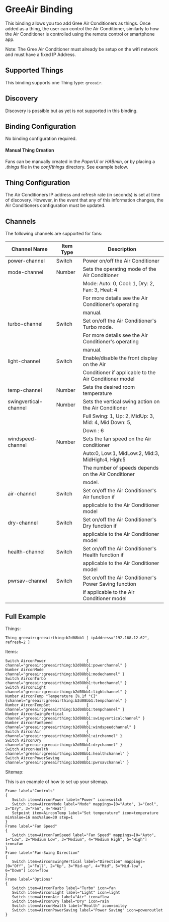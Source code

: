 # GreeAir Binding

This binding allows you too add Gree Air Conditioners as things. Once added as a thing, the user can control the Air Conditioner, similarly to how the Air Conditioner is controlled using the remote control or smartphone app.

Note: The Gree Air Conditioner must already be setup on the wifi network and must have a fixed IP Address.

## Supported Things

This binding supports one Thing type: `greeair`.

## Discovery

Discovery is possible but as yet is not supported in this binding.

## Binding Configuration

No binding configuration required.

#### Manual Thing Creation

Fans can be manually created in the *PaperUI* or *HABmin*, or by placing a *.things* file in the *conf/things* directory.  See example below.


## Thing Configuration

The Air Conditioners IP address and refresh rate (in seconds) is set at time of discovery.  However, in the event that any of this information changes, the Air Conditioners configuration must be updated.

## Channels

The following channels are supported for fans:

| Channel Name            | Item Type    | Description                                           |
|-------------------------|--------------|-------------------------------------------------------|
| power-channel           | Switch       | Power on/off the Air Conditioner                      |
| mode-channel            | Number       | Sets the operating mode of the Air Conditioner        |
|                         |              | Mode: Auto: 0, Cool: 1, Dry: 2, Fan: 3, Heat: 4       |
|                         |              | For more details see the Air Conditioner's operating  |
|                         |              | manual.                                               |
| turbo-channel           | Switch       | Set on/off the Air Conditioner's Turbo mode.          |
|                         |              | For more details see the Air Conditioner's operating  |
|                         |              | manual.                                               |
| light-channel           | Switch       | Enable/disable the front display on the Air           |
|                         |              | Conditioner if applicable to the Air Conditioner model|
| temp-channel            | Number       | Sets the desired room temperature                     |
| swingvertical-channel   | Number       | Sets the vertical swing action on the Air Conditioner |
|                         |              | Full Swing: 1, Up: 2, MidUp: 3, Mid: 4, Mid Down: 5,  |
|                         |              | Down : 6                                              |
| windspeed-channel       | Number       | Sets the fan speed on the Air conditioner             |
|                         |              | Auto:0, Low:1, MidLow:2, Mid:3, MidHigh:4, High:5     |
|                         |              | The number of speeds depends on the Air Conditioner   |
|                         |              | model.                                                |
| air-channel             | Switch       | Set on/off the Air Conditioner's Air function if      |
|                         |              | applicable to the Air Conditioner model               |
| dry-channel             | Switch       | Set on/off the Air Conditioner's Dry function if      |
|                         |              | applicable to the Air Conditioner model               |
| health-channel          | Switch       | Set on/off the Air Conditioner's Health function if   |
|                         |              | applicable to the Air Conditioner model               |
| pwrsav-channel          | Switch       | Set on/off the Air Conditioner's Power Saving function|
|                         |              | if applicable to the Air Conditioner model            |


## Full Example

Things:

```
Thing greeair:greeairthing:b2d08bb1 [ ipAddress="192.168.12.62", refresh=2 ]
```

Items:

```
Switch AirconPower                  { channel="greeair:greeairthing:b2d08bb1:powerchannel" }
Number AirconMode                   { channel="greeair:greeairthing:b2d08bb1:modechannel" }
Switch AirconTurbo                  { channel="greeair:greeairthing:b2d08bb1:turbochannel" }
Switch AirconLight                  { channel="greeair:greeairthing:b2d08bb1:lightchannel" }
Number AirconTemp "Temperature [%.1f °C]" {channel="greeair:greeairthing:b2d08bb1:tempchannel" }
Number AirconTempSet                { channel="greeair:greeairthing:b2d08bb1:tempchannel" }
Number AirconSwingVertical          { channel="greeair:greeairthing:b2d08bb1:swingverticalchannel" }
Number AirconFanSpeed               { channel="greeair:greeairthing:b2d08bb1:windspeedchannel" }
Switch AirconAir                    { channel="greeair:greeairthing:b2d08bb1:airchannel" }
Switch AirconDry                    { channel="greeair:greeairthing:b2d08bb1:drychannel" }
Switch AirconHealth                 { channel="greeair:greeairthing:b2d08bb1:healthchannel" }
Switch AirconPowerSaving            { channel="greeair:greeairthing:b2d08bb1:pwrsavchannel" }
```

Sitemap:

This is an example of how to set up your sitemap.

```
Frame label="Controls"
{
   Switch item=AirconPower label="Power" icon=switch
   Switch item=AirconMode label="Mode" mappings=[0="Auto", 1="Cool", 2="Dry", 3="Fan", 4="Heat"]
   Setpoint item=AirconTemp label="Set temperature" icon=temperature minValue=16 maxValue=30 step=1
}
Frame label="Fan Speed"
{
   Switch item=AirconFanSpeed label="Fan Speed" mappings=[0="Auto", 1="Low", 2="Medium Low", 3="Medium", 4="Medium High", 5="High"] icon=fan
}
Frame label="Fan-Swing Direction"
{
   Switch item=AirconSwingVertical label="Direction" mappings=[0="Off", 1="Full", 2="Up", 3="Mid-up", 4="Mid", 5="Mid-low", 6="Down"] icon=flow
}
Frame label="Options"
{
   Switch item=AirconTurbo label="Turbo" icon=fan
   Switch item=AirconLight label="Light" icon=light
   Switch item=AirconAir label="Air" icon=flow
   Switch item=AirconDry label="Dry" icon=rain
   Switch item=AirconHealth label="Health" icon=smiley
   Switch item=AirconPowerSaving label="Power Saving" icon=poweroutlet
}
```
